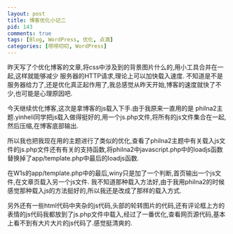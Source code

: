 ```yaml
--- 
layout: post
title: 博客优化小记二
pid: 143
comments: true
tags: [Blog, WordPress, 优化, 点滴]
categories: [唠唠叨叨, WordPress]
---
```

昨天写了个优化博客的文章,将css中涉及到的背景图片什么的,用小工具合并在一起,这样就能够减少 服务器的HTTP请求,理论上可以加快载入速度.
不知道是不是服务器给力了,还是优化真正起作用了,我总感觉从昨天开始,博客的速度就快了不少,也可能是心理原因吧.

今天继续优化博客,这次是拿博客的js载入下手.由于我原来一直用的是 philna2主题.yinheli同学把js载入做得挺好的,用一个js.php文件,将所有的js文件集合在一起,然后压缩,在博客底部输出.

所以我也把我现在用的主题进行了类似的优化,查看了philna2主题中有关载入js文件的js.php文件还有有关的支持函数,将philna2中javascript.php中的loadjs函数替换掉了app/template.php中最后的loadjs函数.

在W1s的app/template.php中的最后,winy只是加了一个判断,首页输出一个js文件,在文章页载入另一个js文件.
我不知道那种载入方法好,由于我用philna2的时候感觉那种载入js的方法挺好的,所以我还是改成了那样的载入方式.

另外还有一些html代码中夹杂的js代码,头部的轮转图片的代码,还有评论框上方的表情的js代码我都放到了js.php文件中载入,经过了一番优化,查看网页源代码,基本上看不到有大片大片的js代码了.感觉挺清爽的.
